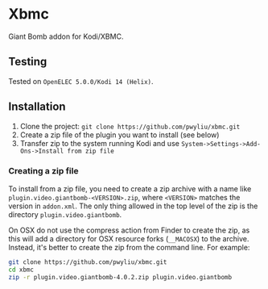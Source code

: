 # Xbmc
Giant Bomb addon for Kodi/XBMC.

## Testing
Tested on `OpenELEC 5.0.0/Kodi 14 (Helix)`.

## Installation
1. Clone the project: `git clone https://github.com/pwyliu/xbmc.git`
2. Create a zip file of the plugin you want to install (see below)
3. Transfer zip to the system running Kodi and use 
`System->Settings->Add-Ons->Install from zip file`

### Creating a zip file
To install from a zip file, you need to create a zip archive with a name like 
`plugin.video.giantbomb-<VERSION>.zip`, where `<VERSION>` matches the version 
in `addon.xml`. The only thing allowed in the top level of the zip is the 
directory `plugin.video.giantbomb`.

On OSX do not use the compress action from Finder to create the zip, as this 
will add a directory for OSX resource forks (`__MACOSX`) to the archive. 
Instead, it's better to create the zip from the command line. For example:

```bash
git clone https://github.com/pwyliu/xbmc.git
cd xbmc
zip -r plugin.video.giantbomb-4.0.2.zip plugin.video.giantbomb
```
